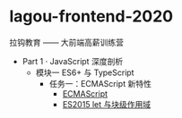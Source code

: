 # lagou-frontend-2020

拉钩教育 —— 大前端高薪训练营

- Part 1 · JavaScript 深度剖析
  - 模块一 ES6+ 与 TypeScript
    - 任务一：ECMAScript 新特性
      - [ECMAScript](https://github.com/soonespresso/lagou-frontend-2020/tree/ecmascript)
      - [ES2015 let 与块级作用域](https://github.com/soonespresso/lagou-frontend-2020/tree/es-let)